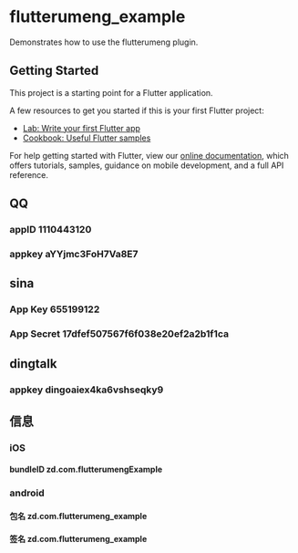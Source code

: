 # flutterumeng_example

Demonstrates how to use the flutterumeng plugin.

## Getting Started

This project is a starting point for a Flutter application.

A few resources to get you started if this is your first Flutter project:

- [Lab: Write your first Flutter app](https://flutter.dev/docs/get-started/codelab)
- [Cookbook: Useful Flutter samples](https://flutter.dev/docs/cookbook)

For help getting started with Flutter, view our
[online documentation](https://flutter.dev/docs), which offers tutorials,
samples, guidance on mobile development, and a full API reference.


## QQ
### appID 1110443120
### appkey aYYjmc3FoH7Va8E7

## sina
### App Key 655199122
### App Secret 17dfef507567f6f038e20ef2a2b1f1ca

## dingtalk
### appkey dingoaiex4ka6vshseqky9

## 信息
### iOS
#### bundleID zd.com.flutterumengExample

### android
#### 包名 zd.com.flutterumeng_example
#### 签名 zd.com.flutterumeng_example
